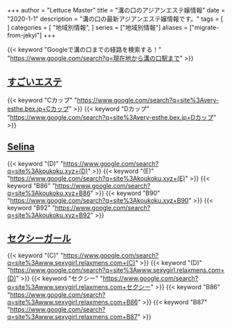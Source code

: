+++
author = "Lettuce Master"
title = "溝の口のアジアンエステ嬢情報"
date = "2020-1-1"
description = "溝の口の最新アジアンエステ嬢情報です。"
tags = [
]
categories = [
    "地域別情報",
]
series = ["地域別情報"]
aliases = ["migrate-from-jekyl"]
+++

{{< keyword "Googleで溝の口までの経路を検索する！" "https://www.google.com/search?q=現在地から溝の口駅まで" >}}

## [すごいエステ](http://very-esthe.bex.jp/)
{{< keyword "Cカップ" "https://www.google.com/search?q=site%3Avery-esthe.bex.jp+Cカップ" >}} {{< keyword "Dカップ" "https://www.google.com/search?q=site%3Avery-esthe.bex.jp+Dカップ" >}} 

## [Selina](http://koukoku.xyz/selina/)
{{< keyword "(D)" "https://www.google.com/search?q=site%3Akoukoku.xyz+(D)" >}} {{< keyword "(E)" "https://www.google.com/search?q=site%3Akoukoku.xyz+(E)" >}} {{< keyword "B86" "https://www.google.com/search?q=site%3Akoukoku.xyz+B86" >}} {{< keyword "B90" "https://www.google.com/search?q=site%3Akoukoku.xyz+B90" >}} {{< keyword "B92" "https://www.google.com/search?q=site%3Akoukoku.xyz+B92" >}} 

## [セクシーガール](http://www.sexygirl.relaxmens.com/)
{{< keyword "(C)" "https://www.google.com/search?q=site%3Awww.sexygirl.relaxmens.com+(C)" >}} {{< keyword "(D)" "https://www.google.com/search?q=site%3Awww.sexygirl.relaxmens.com+(D)" >}} {{< keyword "セクシー" "https://www.google.com/search?q=site%3Awww.sexygirl.relaxmens.com+セクシー" >}} {{< keyword "B86" "https://www.google.com/search?q=site%3Awww.sexygirl.relaxmens.com+B86" >}} {{< keyword "B87" "https://www.google.com/search?q=site%3Awww.sexygirl.relaxmens.com+B87" >}} 

